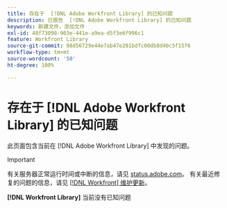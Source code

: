 ```yaml
---
title: 存在于  [!DNL Adobe Workfront Library] 的已知问题
description: 已报告  [!DNL Adobe Workfront Library] 的已知问题
keywords: 新建文件，添加文件
exl-id: 48f73098-903e-441e-a9ea-d5f3e6f996c1
feature: Workfront Library
source-git-commit: 98d56729e44e7ab47e201bdfc00db8d40c5f15f6
workflow-type: tm+mt
source-wordcount: '50'
ht-degree: 100%

---
```


# 存在于 [!DNL Adobe Workfront Library] 的已知问题

此页面包含当前在 [!DNL Adobe Workfront Library] 中发现的问题。

>[!IMPORTANT]
>
>有关服务器正常运行时间或中断的信息，请见 [status.adobe.com](https://status.adobe.com)。 有关最近修复的问题的信息，请见 [[!DNL Workfront]  维护更新](../maintenance/current-updates.md)。

**[!DNL Workfront Library]** 当前没有已知问题

<!--


-->
